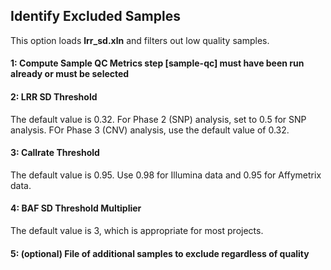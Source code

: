 ## Identify Excluded Samples

This option loads **lrr_sd.xln** and filters out low quality samples.

#### 1: Compute Sample QC Metrics step [sample-qc] must have been run already or must be selected

#### 2: LRR SD Threshold
The default value is 0.32. For Phase 2 (SNP) analysis, set to 0.5 for SNP analysis. FOr Phase 3 (CNV) analysis, use the default value of 0.32.

#### 3: Callrate Threshold
The default value is 0.95. Use 0.98 for Illumina data and 0.95 for Affymetrix data.

#### 4: BAF SD Threshold Multiplier
The default value is 3, which is appropriate for most projects.

#### 5: (optional) File of additional samples to exclude regardless of quality
